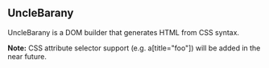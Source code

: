 <h2>UncleBarany</h2>

<p>UncleBarany is a DOM builder that generates HTML from CSS syntax.</p>
<p><strong>Note:</strong> CSS attribute selector support (e.g. a[title="foo"]) will be added in the near future.</p>
